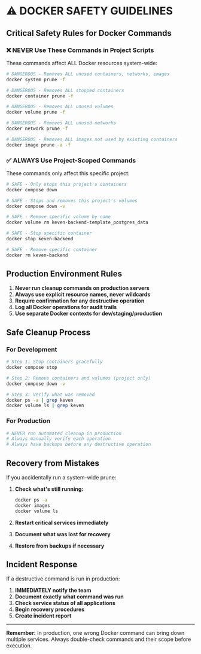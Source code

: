 # ⚠️ DOCKER SAFETY GUIDELINES

## Critical Safety Rules for Docker Commands

### ❌ NEVER Use These Commands in Project Scripts

These commands affect ALL Docker resources system-wide:

```bash
# DANGEROUS - Removes ALL unused containers, networks, images
docker system prune -f

# DANGEROUS - Removes ALL stopped containers  
docker container prune -f

# DANGEROUS - Removes ALL unused volumes
docker volume prune -f  

# DANGEROUS - Removes ALL unused networks
docker network prune -f

# DANGEROUS - Removes ALL images not used by existing containers
docker image prune -a -f
```

### ✅ ALWAYS Use Project-Scoped Commands

These commands only affect this specific project:

```bash
# SAFE - Only stops this project's containers
docker compose down

# SAFE - Stops and removes this project's volumes
docker compose down -v

# SAFE - Remove specific volume by name
docker volume rm keven-backend-template_postgres_data

# SAFE - Stop specific container
docker stop keven-backend

# SAFE - Remove specific container
docker rm keven-backend
```

## Production Environment Rules

1. **Never run cleanup commands on production servers**
2. **Always use explicit resource names, never wildcards**
3. **Require confirmation for any destructive operation**
4. **Log all Docker operations for audit trails**
5. **Use separate Docker contexts for dev/staging/production**

## Safe Cleanup Process

### For Development
```bash
# Step 1: Stop containers gracefully
docker compose stop

# Step 2: Remove containers and volumes (project only)
docker compose down -v

# Step 3: Verify what was removed
docker ps -a | grep keven
docker volume ls | grep keven
```

### For Production
```bash
# NEVER run automated cleanup in production
# Always manually verify each operation
# Always have backups before any destructive operation
```

## Recovery from Mistakes

If you accidentally run a system-wide prune:

1. **Check what's still running:**
   ```bash
   docker ps -a
   docker images
   docker volume ls
   ```

2. **Restart critical services immediately**

3. **Document what was lost for recovery**

4. **Restore from backups if necessary**

## Incident Response

If a destructive command is run in production:

1. **IMMEDIATELY notify the team**
2. **Document exactly what command was run**
3. **Check service status of all applications**
4. **Begin recovery procedures**
5. **Create incident report**

---

**Remember:** In production, one wrong Docker command can bring down multiple services. Always double-check commands and their scope before execution.